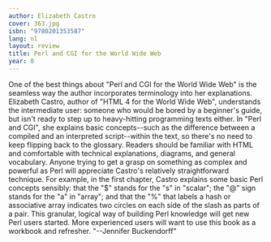 ```yaml
---
author: Elizabeth Castro
cover: 363.jpg
isbn: "9780201353587"
lang: nl
layout: review
title: Perl and CGI for the World Wide Web
year: 0
---
```


One of the best things about "Perl and CGI for the World Wide Web" is the seamless way the author incorporates terminology into her explanations. Elizabeth Castro, author of "HTML 4 for the World Wide Web", understands the intermediate user: someone who would be bored by a beginner's guide, but isn't ready to step up to heavy-hitting programming texts either.
In "Perl and CGI", she explains basic concepts--such as the difference between a compiled and an interpreted script--within the text, so there's no need to keep flipping back to the glossary. Readers should be familiar with HTML and comfortable with technical explanations, diagrams, and general vocabulary.
Anyone trying to get a grasp on something as complex and powerful as Perl will appreciate Castro's relatively straightforward technique. For example, in the first chapter, Castro explains some basic Perl concepts sensibly: that the "$" stands for the "s" in "scalar"; the "@" sign stands for the "a" in "array"; and that the "%" that labels a hash or associative array indicates two circles on each side of the slash as parts of a pair. This granular, logical way of building Perl knowledge will get new Perl users started. More experienced users will want to use this book as a workbook and refresher. "--Jennifer Buckendorff"
